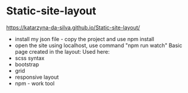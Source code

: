 # Static-site-layout
https://katarzyna-da-silva.github.io/Static-site-layout/

- install my json file - copy the project and use npm install
- open the site using localhost, use command "npm run watch"
Basic page created in the layout: 
Used here:
- scss syntax
- bootstrap
- grid
- responsive layout
- npm - work tool
